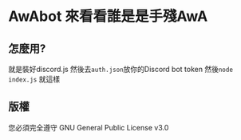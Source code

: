 # AwAbot 來看看誰是是手殘AwA
## 怎麼用?
就是裝好discord.js
然後去`auth.json`放你的Discord bot token
然後`node index.js`
就這樣
## 版權
您必須完全遵守 GNU General Public License v3.0
